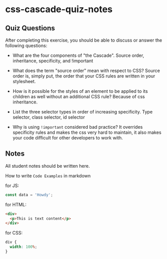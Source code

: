 # css-cascade-quiz-notes

## Quiz Questions

After completing this exercise, you should be able to discuss or answer the following questions:

- What are the four components of "the Cascade".
  Source order, inheritance, specificity, and !important

- What does the term "source order" mean with respect to CSS?
  Source order is, simply put, the order that your CSS rules are written in your stylesheet.

- How is it possible for the styles of an element to be applied to its children as well without an additional CSS rule?
  Because of css inheritance.

- List the three selector types in order of increasing specificity.
  Type selector, class selector, id selector

- Why is using `!important` considered bad practice?
  It overrides specificity rules and makes the css very hard to maintain, it also makes your code difficult for other developers to work with.

## Notes

All student notes should be written here.

How to write `Code Examples` in markdown

for JS:

```javascript
const data = 'Howdy';
```

for HTML:

```html
<div>
  <p>This is text content</p>
</div>
```

for CSS:

```css
div {
  width: 100%;
}
```
